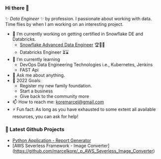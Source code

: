 ### Hi there 👋

✨ _Data Engineer_ ✨ by profession. I passionate about working with data.
Time flies by when I am working on an interesting project.

- 🔭 I’m currently working on getting certified in Snowflake DE and Databricks.
  -  [Snowflake Advanced Data Engineer](https://www.credly.com/badges/2bf84022-a482-4da8-9b23-e2ca0468b3d7/public_url) 🏆🍾🎊 
  -  Databricks Engineer ⏳⌛️ 
- 🌱 I’m currently learning 
  -  DevOps Data Engineering Technologies i.e., Kubernetes, Jenkins
  -  FAST Api
- 💬 Ask me about anything.
- 🥅 2022 Goals:
  - Register my new family foundation.
  - Start a business
  - Give back to the community more
- 📫 How to reach me: koremarcel@gmail.com
- ⚡ Fun fact: As long as you have exhausted to some extent all available resources, you can ask for help!

### 📕 Latest Github Projects

- [Python Application - Report Generator](https://github.com/marcelkore/_p_Report_Generator)
- [AWS Severless Framework - Image Converter] (https://github.com/marcelkore/_p_AWS_Severless_Image_Converter)
